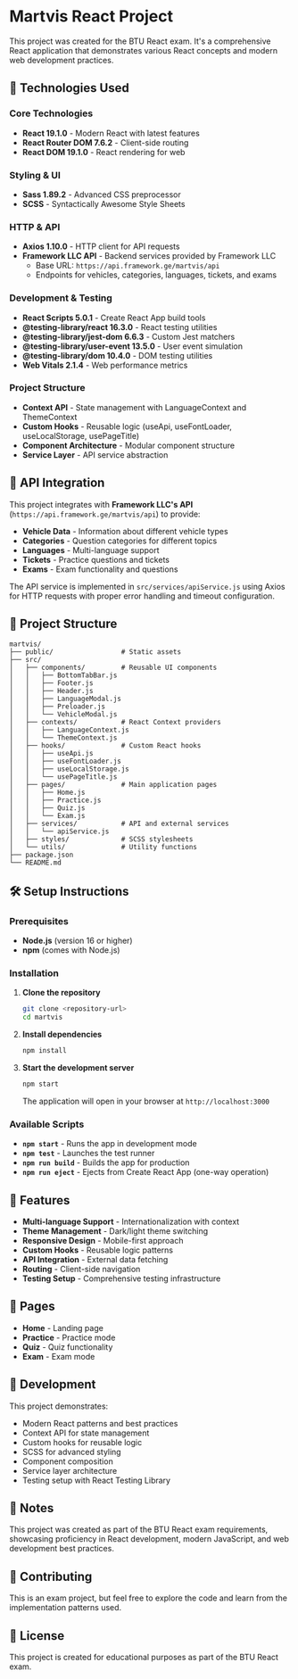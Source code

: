 # Martvis React Project

This project was created for the BTU React exam. It's a comprehensive React application that demonstrates various React concepts and modern web development practices.

## 🚀 Technologies Used

### Core Technologies
- **React 19.1.0** - Modern React with latest features
- **React Router DOM 7.6.2** - Client-side routing
- **React DOM 19.1.0** - React rendering for web

### Styling & UI
- **Sass 1.89.2** - Advanced CSS preprocessor
- **SCSS** - Syntactically Awesome Style Sheets

### HTTP & API
- **Axios 1.10.0** - HTTP client for API requests
- **Framework LLC API** - Backend services provided by Framework LLC
  - Base URL: `https://api.framework.ge/martvis/api`
  - Endpoints for vehicles, categories, languages, tickets, and exams

### Development & Testing
- **React Scripts 5.0.1** - Create React App build tools
- **@testing-library/react 16.3.0** - React testing utilities
- **@testing-library/jest-dom 6.6.3** - Custom Jest matchers
- **@testing-library/user-event 13.5.0** - User event simulation
- **@testing-library/dom 10.4.0** - DOM testing utilities
- **Web Vitals 2.1.4** - Web performance metrics

### Project Structure
- **Context API** - State management with LanguageContext and ThemeContext
- **Custom Hooks** - Reusable logic (useApi, useFontLoader, useLocalStorage, usePageTitle)
- **Component Architecture** - Modular component structure
- **Service Layer** - API service abstraction

## 🔌 API Integration

This project integrates with **Framework LLC's API** (`https://api.framework.ge/martvis/api`) to provide:

- **Vehicle Data** - Information about different vehicle types
- **Categories** - Question categories for different topics
- **Languages** - Multi-language support
- **Tickets** - Practice questions and tickets
- **Exams** - Exam functionality and questions

The API service is implemented in `src/services/apiService.js` using Axios for HTTP requests with proper error handling and timeout configuration.

## 📁 Project Structure

```
martvis/
├── public/                 # Static assets
├── src/
│   ├── components/         # Reusable UI components
│   │   ├── BottomTabBar.js
│   │   ├── Footer.js
│   │   ├── Header.js
│   │   ├── LanguageModal.js
│   │   ├── Preloader.js
│   │   └── VehicleModal.js
│   ├── contexts/           # React Context providers
│   │   ├── LanguageContext.js
│   │   └── ThemeContext.js
│   ├── hooks/              # Custom React hooks
│   │   ├── useApi.js
│   │   ├── useFontLoader.js
│   │   ├── useLocalStorage.js
│   │   └── usePageTitle.js
│   ├── pages/              # Main application pages
│   │   ├── Home.js
│   │   ├── Practice.js
│   │   ├── Quiz.js
│   │   └── Exam.js
│   ├── services/           # API and external services
│   │   └── apiService.js
│   ├── styles/             # SCSS stylesheets
│   └── utils/              # Utility functions
├── package.json
└── README.md
```

## 🛠️ Setup Instructions

### Prerequisites
- **Node.js** (version 16 or higher)
- **npm** (comes with Node.js)

### Installation

1. **Clone the repository**
   ```bash
   git clone <repository-url>
   cd martvis
   ```

2. **Install dependencies**
   ```bash
   npm install
   ```

3. **Start the development server**
   ```bash
   npm start
   ```

   The application will open in your browser at `http://localhost:3000`

### Available Scripts

- **`npm start`** - Runs the app in development mode
- **`npm test`** - Launches the test runner
- **`npm run build`** - Builds the app for production
- **`npm run eject`** - Ejects from Create React App (one-way operation)

## 🎯 Features

- **Multi-language Support** - Internationalization with context
- **Theme Management** - Dark/light theme switching
- **Responsive Design** - Mobile-first approach
- **Custom Hooks** - Reusable logic patterns
- **API Integration** - External data fetching
- **Routing** - Client-side navigation
- **Testing Setup** - Comprehensive testing infrastructure

## 📱 Pages

- **Home** - Landing page
- **Practice** - Practice mode
- **Quiz** - Quiz functionality
- **Exam** - Exam mode

## 🔧 Development

This project demonstrates:
- Modern React patterns and best practices
- Context API for state management
- Custom hooks for reusable logic
- SCSS for advanced styling
- Component composition
- Service layer architecture
- Testing setup with React Testing Library

## 📝 Notes

This project was created as part of the BTU React exam requirements, showcasing proficiency in React development, modern JavaScript, and web development best practices.

## 🤝 Contributing

This is an exam project, but feel free to explore the code and learn from the implementation patterns used.

## 📄 License

This project is created for educational purposes as part of the BTU React exam. 